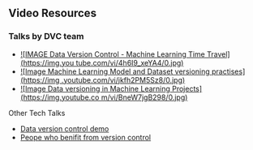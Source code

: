 ## Video Resources 

### Talks by DVC team

- [![IMAGE Data Version Control - Machine Learning Time Travel](https://img.you
tube.com/vi/4h6I9_xeYA4/0.jpg)](https://www.youtube.com/watch?v=4h6I9_xeYA4)
- [![Image Machine Learning Model and Dataset versioning practises](https://img
.youtube.com/vi/jkfh2PM5Sz8/0.jpg)](https://www.youtube.com/watch?v=jkfh2PM5Sz8)
- [![Image Data versioning in Machine Learning Projects](https://img.youtube.co
m/vi/BneW7jgB298/0.jpg)](https://www.youtube.com/watch?v=BneW7jgB298)

Other Tech Talks
- [Data version control demo](https://www.youtube.com/watch?v=mOSFQblyOl4)
- [Peope who benifit from version control](https://www.youtube.com/watch?v=vEeiFth9SeE)
